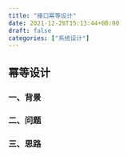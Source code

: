 ```yaml
---
title: "接口幂等设计"
date: 2021-12-28T15:13:44+08:00
draft: false
categories: ["系统设计"]
---
```


## 幂等设计

### 一、背景

### 二、问题

### 三、思路
